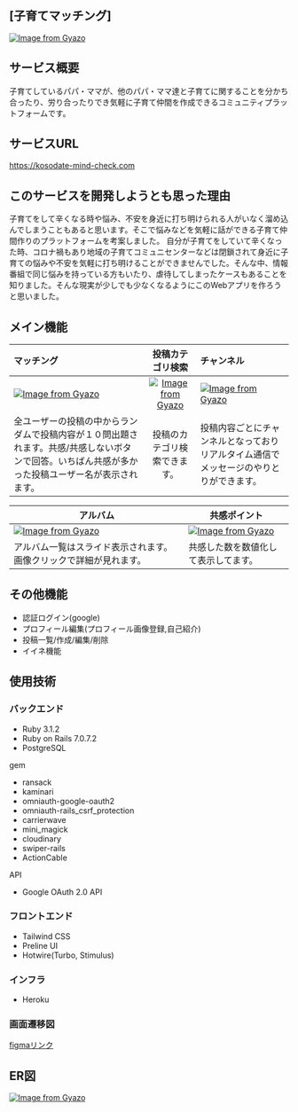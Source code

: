 ## [子育てマッチング]
[![Image from Gyazo](https://i.gyazo.com/b4a5b5902b4ddf28315b5549f7a600d3.png)](https://gyazo.com/b4a5b5902b4ddf28315b5549f7a600d3)
## サービス概要
子育てしているパパ・ママが、他のパパ・ママ達と子育てに関することを分かち合ったり、労り合ったりでき気軽に子育て仲間を作成できるコミュニティプラットフォームです。
## サービスURL
https://kosodate-mind-check.com

## このサービスを開発しようとも思った理由
子育てをして辛くなる時や悩み、不安を身近に打ち明けられる人がいなく溜め込んでしまうこともあると思います。そこで悩みなどを気軽に話ができる子育て仲間作りのプラットフォームを考案しました。
自分が子育てをしていて辛くなった時、コロナ禍もあり地域の子育てコミュニセンターなどは閉鎖されて身近に子育ての悩みや不安を気軽に打ち明けることができませんでした。そんな中、情報番組で同じ悩みを持っている方もいたり、虐待してしまったケースもあることを知りました。そんな現実が少しでも少なくなるようにこのWebアプリを作ろうと思いました。
## メイン機能
|マッチング | 投稿カテゴリ検索 | チャンネル |
| :---         |     :---:      | :--- |
| [![Image from Gyazo](https://i.gyazo.com/66471341847fc62aa795bdd9a3cd4164.gif)](https://gyazo.com/66471341847fc62aa795bdd9a3cd4164) |[![Image from Gyazo](https://i.gyazo.com/938cd85ae7a8e386f2e7bfe176c2ab58.gif)](https://gyazo.com/938cd85ae7a8e386f2e7bfe176c2ab58)   | [![Image from Gyazo](https://i.gyazo.com/08f9a2dc1ae0246f3dca06b023fe639a.gif)](https://gyazo.com/08f9a2dc1ae0246f3dca06b023fe639a)   |
| 全ユーザーの投稿の中からランダムで投稿内容が１０問出題されます。共感/共感しないボタンで回答。いちばん共感が多かった投稿ユーザー名が表示されます。     | 投稿のカテゴリ検索できます。      | 投稿内容ごとにチャンネルとなっておりリアルタイム通信でメッセージのやりとりができます。      |


| アルバム | 共感ポイント |  
| ---- | ---- |
| [![Image from Gyazo](https://i.gyazo.com/a407bb09dee741f8a9e80a6c21d55a89.png)](https://gyazo.com/a407bb09dee741f8a9e80a6c21d55a89)|   [![Image from Gyazo](https://i.gyazo.com/3139d0f3beb735d61699987f70daf792.png)](https://gyazo.com/3139d0f3beb735d61699987f70daf792)   |           
| アルバム一覧はスライド表示されます。画像クリックで詳細が見れます。   | 共感した数を数値化して表示してます。    |     



## その他機能

* 認証ログイン(google)
* プロフィール編集(プロフィール画像登録,自己紹介)
* 投稿一覧/作成/編集/削除
* イイネ機能




## 使用技術
### バックエンド

- Ruby 3.1.2
- Ruby on Rails 7.0.7.2
- PostgreSQL

gem
- ransack
- kaminari
- omniauth-google-oauth2
- omniauth-rails_csrf_protection
- carrierwave
- mini_magick
- cloudinary
- swiper-rails
- ActionCable

API
- Google OAuth 2.0 API


### フロントエンド
- Tailwind CSS
- Preline UI
- Hotwire(Turbo, Stimulus)

### インフラ
- Heroku

### 画面遷移図
[figmaリンク](
https://www.figma.com/file/W9TzEtTSjZHImhk9m26ZNy/%E7%84%A1%E9%A1%8C?type=design&node-id=0%3A1&mode=design&t=6JEHAV6tACUO0X2E-1)

## ER図 ##
[![Image from Gyazo](https://i.gyazo.com/e51468321e91d9e00f119067646ef343.png)](https://gyazo.com/e51468321e91d9e00f119067646ef343)
